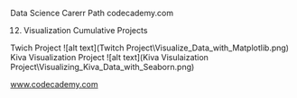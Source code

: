 Data Science Carerr Path codecademy.com

12. Visualization Cumulative Projects

Twich Project
![alt text](Twitch Project\Visualize_Data_with_Matplotlib.png)
Kiva Visualization Project
![alt text](Kiva Visulaization Project\Visualizing_Kiva_Data_with_Seaborn.png)

www.codecademy.com

